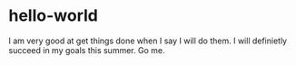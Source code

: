 # hello-world

I am very good at get things done when I say I will do them.
I will definietly succeed in my goals this summer.
Go me.
